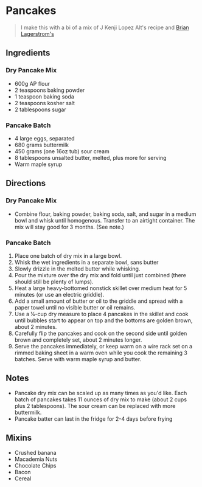 # Pancakes

[0]: https://www.brianlagerstrom.com/recipes/the-greatest-pancake

> I make this with a bi of a mix of J Kenji Lopez Alt's recipe and 
> [Brian Lagerstrom's][0]

## Ingredients

### Dry Pancake Mix

* 600g AP flour
* 2 teaspoons baking powder
* 1 teaspoon baking soda
* 2 teaspoons kosher salt
* 2 tablespoons sugar

### Pancake Batch

* 4 large eggs, separated
* 680 grams buttermilk
* 450 grams (one 16oz tub) sour cream 
* 8 tablespoons unsalted butter, melted, plus more for serving
* Warm maple syrup

## Directions

### Dry Pancake Mix

* Combine flour, baking powder, baking soda, salt, and sugar in a medium bowl and whisk until homogenous. Transfer to an airtight container. The mix will stay good for 3 months. (See note.)

### Pancake Batch

1. Place one batch of dry mix in a large bowl.
1. Whisk the wet ingredients in a separate bowl, sans butter
1. Slowly drizzle in the melted butter while whisking.
1. Pour the mixture over the dry mix and fold until just combined (there should still be plenty of lumps).
1. Heat a large heavy-bottomed nonstick skillet over medium heat for 5 minutes (or use an electric griddle). 
1. Add a small amount of butter or oil to the griddle and spread with a paper towel until no visible butter or oil remains. 
1. Use a 1⁄4-cup dry measure to place 4 pancakes in the skillet and cook until bubbles start to appear on top and the bottoms are golden brown, about 2 minutes. 
1. Carefully flip the pancakes and cook on the second side until golden brown and completely set, about 2 minutes longer. 
1. Serve the pancakes immediately, or keep warm on a wire rack set on a rimmed baking sheet in a warm oven while you cook the remaining 3 batches. Serve with warm maple syrup and butter.

## Notes

* Pancake dry mix can be scaled up as many times as you'd like. Each batch of pancakes takes 11 ounces of dry mix to make (about 2 cups plus 2 tablespoons). The sour cream can be replaced with more buttermilk. 
* Pancake batter can last in the fridge for 2-4 days before frying

## Mixins

* Crushed banana
* Macademia Nuts
* Chocolate Chips
* Bacon
* Cereal
